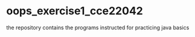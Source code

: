 # oops_exercise1_cce22042
the repository contains the programs instructed for practicing java basics
